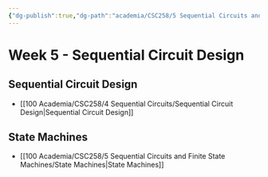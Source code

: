 ```yaml
---
{"dg-publish":true,"dg-path":"academia/CSC258/5 Sequential Circuits and Finite State Machines/Week 5 - Sequential Circuit Design.md","permalink":"/academia/csc-258/5-sequential-circuits-and-finite-state-machines/week-5-sequential-circuit-design/","tags":["cs","lecture","note","university"],"created":"2025-02-04T20:40:20.585-05:00","updated":"2025-02-08T01:27:08.393-05:00"}
---
```



# Week 5 - Sequential Circuit Design

## Sequential Circuit Design

- [[100 Academia/CSC258/4 Sequential Circuits/Sequential Circuit Design\|Sequential Circuit Design]]

## State Machines

- [[100 Academia/CSC258/5 Sequential Circuits and Finite State Machines/State Machines\|State Machines]]
